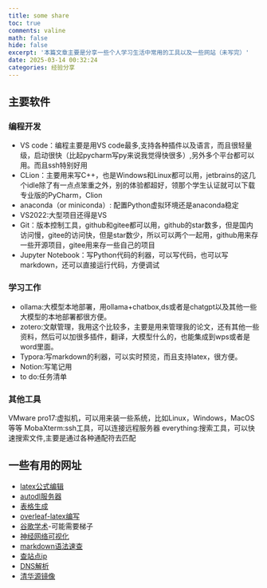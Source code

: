 ```yaml
---
title: some share
toc: true
comments: valine
math: false
hide: false
excerpt: '本篇文章主要是分享一些个人学习生活中常用的工具以及一些网站（未写完）'
date: 2025-03-14 00:32:24
categories: 经验分享
---
```

## 主要软件

### 编程开发

- VS code：编程主要是用VS code最多,支持各种插件以及语言，而且很轻量级，启动很快（比起pycharm写py来说我觉得快很多）,另外多个平台都可以用。而且ssh特别好用
- CLion：主要用来写C++，也是Windows和Linux都可以用，jetbrains的这几个idle除了有一点点笨重之外，别的体验都超好，领那个学生认证就可以下载专业版的PyCharm，Clion
- anaconda（or miniconda）: 配置Python虚拟环境还是anaconda稳定
- VS2022:大型项目还得是VS
- Git：版本控制工具，github和gitee都可以用，github的star数多，但是国内访问慢，gitee的访问快，但是star数少，所以可以两个一起用，github用来存一些开源项目，gitee用来存一些自己的项目
- Jupyter Notebook：写Python代码的利器，可以写代码，也可以写markdown，还可以直接运行代码，方便调试

### 学习工作

- ollama:大模型本地部署，用ollama+chatbox,ds或者是chatgpt以及其他一些大模型的本地部署都很方便。
- zotero:文献管理，我用这个比较多，主要是用来管理我的论文，还有其他一些资料，然后可以加很多插件，翻译，大模型什么的，也能集成到wps或者是word里面。
- Typora:写markdown的利器，可以实时预览，而且支持latex，很方便。
- Notion:写笔记用
- to do:任务清单

### 其他工具

VMware pro17:虚拟机，可以用来装一些系统，比如Linux，Windows，MacOS等等
MobaXterm:ssh工具，可以连接远程服务器
everything:搜索工具，可以快速搜索文件,主要是通过各种通配符去匹配

## 一些有用的网址

- [latex公式编辑](https://www.latexlive.com/)
- [autodl服务器](https://www.autodl.com/console/instance/list)
- [表格生成](https://tableconvert.com/zh-cn/latex-generator)
- [overleaf-latex编写](https://cn.overleaf.com/login?)
- [谷歌学术](https://scholar.google.com.hk/?hl=zh-CN)-可能需要梯子
- [神经网络可视化](https://netron.app/)
- [markdown语法速查](https://markdown.com.cn/cheat-sheet.html#%E6%80%BB%E8%A7%88)
- [查站点ip](https://www.ipaddress.com/)
- [DNS解析](http://www.ip33.com/dns.html)
- [清华源镜像](https://pypi.tuna.tsinghua.edu.cn/simple)